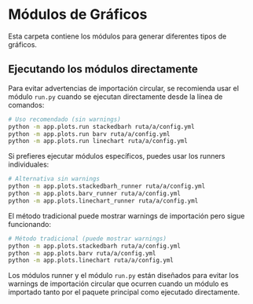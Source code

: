 # Módulos de Gráficos

Esta carpeta contiene los módulos para generar diferentes tipos de gráficos.

## Ejecutando los módulos directamente

Para evitar advertencias de importación circular, se recomienda usar el módulo `run.py` cuando se ejecutan directamente desde la línea de comandos:

```bash
# Uso recomendado (sin warnings)
python -m app.plots.run stackedbarh ruta/a/config.yml
python -m app.plots.run barv ruta/a/config.yml
python -m app.plots.run linechart ruta/a/config.yml
```

Si prefieres ejecutar módulos específicos, puedes usar los runners individuales:

```bash
# Alternativa sin warnings
python -m app.plots.stackedbarh_runner ruta/a/config.yml
python -m app.plots.barv_runner ruta/a/config.yml
python -m app.plots.linechart_runner ruta/a/config.yml
```

El método tradicional puede mostrar warnings de importación pero sigue funcionando:

```bash
# Método tradicional (puede mostrar warnings)
python -m app.plots.stackedbarh ruta/a/config.yml
python -m app.plots.barv ruta/a/config.yml
python -m app.plots.linechart ruta/a/config.yml
```

Los módulos runner y el módulo `run.py` están diseñados para evitar los warnings de importación circular que ocurren cuando un módulo es importado tanto por el paquete principal como ejecutado directamente.
